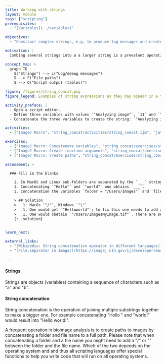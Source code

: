 ```yaml
---
title: Working with strings
layout: module
tags: ["scripting"]
prerequisites: 
  - "[Variables](../variables)"

objectives:
  - "Construct complex strings, e.g. to produce log messages and create file paths"

motivation: |
  Combing several strings into a a larger string is a prevalent operation in scripting. This is useful, e.g., to create file paths and create log messages. Such concatenation of strings is surprisingly error prone and it is thus important to learn it properly and be aware of all the pitfalls.

concept_map: >
  graph TD
    S("Strings") --> L("Log/debug messages")
    S --> F("File paths")
    S --> O("Script output (tables)")

figure: /figures/string_concat.png
figure_legend: Examples of string expressions as they may appear in a typical bioimage analysis script (in some hypothetical scripting language).

activity_preface: |
  - Open a script editor.
  - Define three variables with values `"Analyzing image"`, `11` and `"..."`.
  - Concatenate the three variables to create the string: `"Analyzing image 11..."`.

activities:
  - ["ImageJ Macro", "string_concat/activities/string_concat.ijm", "java"]

exercises:
  - ["ImageJ Macro: Concatenate variables", "string_concat/exercises/string_concat_imagejmacro.md"]
  - ["ImageJ Macro: Create function arguments", "string_concat/exercises/string_concat_imagejmacro2.md"]
  - ["ImageJ Macro: Create paths", "string_concat/exercises/string_concat_imagejmacro3.md"]

assessment: >

  ### Fill in the blanks

    1. In MacOS and Linux sub-folders are separated by the `___` string, whereas on Windows they are separated by the `___` string.
    1. Concatenating `"Hello"` and `"world"` one obtains `___`.
    1. Concatenation the variables `folder = "/Users/Images"` and `file = "MyImage.tif"` one obtains `___`.

    > ## Solution
    >   1. MacOs `"/"`, Windows `"\"`
    >   1. One would get `"Helloworld"`; to fix this one needs to add a third `" "` string in the middle to get `"Hello world"`. 
    >   1. One would obetain `"/Users/ImagesMyImage.tif"`. There are several ways to fix this, depending on the scripting language. A good way is to use functions such as, e.g., `os.path.join( folder, file )` in python, because this will work for both cases: `folder = "/Users/Images"` and `folder = "/Users/Images/"`.
    {: .solution}
    

learn_next:

external_links:
  - "[Wikipedia: String concatenation operator in different languages](https://en.wikipedia.org/wiki/Comparison_of_programming_languages_(strings))"
  - "[File.separator in ImageJ](https://imagej.nih.gov/ij/developer/macro/functions.html#F)"
  
---
```

#### Strings

Strings are objects (variables) containing a sequence of characters such as "a" and "b".

#### String concatenation

String concatenation is the operation of joining multiple substrings together to make a bigger one. For example concatenating "Hello " and "world!" would result into "Hello world!". 

A frequent operation in bioimage analysis is to create paths to images by concatenating a folder and file name to a full path. Please note that when concatenating a folder and a file name you might need to add a "/" or "\" between the folder and the file name. Which of the two depends on the operating system and and thus all scripting languages offer special functions to help you write code that will run on all operating systems.
